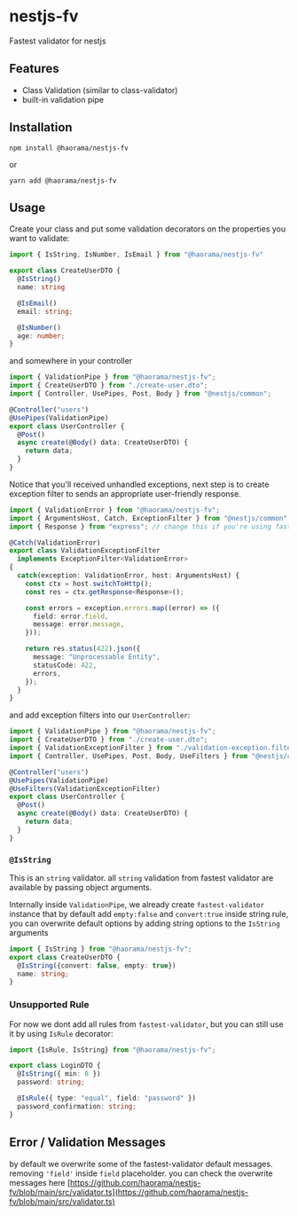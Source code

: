 # nestjs-fv
Fastest validator for nestjs

## Features
- Class Validation (similar to class-validator)
- built-in validation pipe

## Installation
```
npm install @haorama/nestjs-fv
```
or
```
yarn add @haorama/nestjs-fv
```

## Usage
Create your class and put some validation decorators on the properties you want to validate:

```ts
import { IsString, IsNumber, IsEmail } from "@haorama/nestjs-fv"

export class CreateUserDTO {
  @IsString()
  name: string

  @IsEmail()
  email: string;

  @IsNumber()
  age: number;
}
```

and somewhere in your controller

```ts
import { ValidationPipe } from "@haorama/nestjs-fv";
import { CreateUserDTO } from "./create-user.dto";
import { Controller, UsePipes, Post, Body } from "@nestjs/common";

@Controller("users")
@UsePipes(ValidationPipe)
export class UserController {
  @Post()
  async create(@Body() data: CreateUserDTO) {
    return data;
  }
}
```

Notice that you'll received unhandled exceptions, next step is to create exception filter to sends an appropriate user-friendly response.

```ts
import { ValidationError } from "@haorama/nestjs-fv";
import { ArgumentsHost, Catch, ExceptionFilter } from "@nestjs/common";
import { Response } from "express"; // change this if you're using fastify

@Catch(ValidationError)
export class ValidationExceptionFilter
  implements ExceptionFilter<ValidationError>
{
  catch(exception: ValidationError, host: ArgumentsHost) {
    const ctx = host.switchToHttp();
    const res = ctx.getResponse<Response>();

    const errors = exception.errors.map((error) => ({
      field: error.field,
      message: error.message,
    }));

    return res.status(422).json({
      message: "Unprocessable Entity",
      statusCode: 422,
      errors,
    });
  }
}
```

and add exception filters into our `UserController`:

```ts
import { ValidationPipe } from "@haorama/nestjs-fv";
import { CreateUserDTO } from "./create-user.dto";
import { ValidationExceptionFilter } from "./validation-exception.filter";
import { Controller, UsePipes, Post, Body, UseFilters } from "@nestjs/common";

@Controller("users")
@UsePipes(ValidationPipe)
@UseFilters(ValidationExceptionFilter)
export class UserController {
  @Post()
  async create(@Body() data: CreateUserDTO) {
    return data;
  }
}
```

### `@IsString`
This is an `string` validator. all `string` validation from fastest validator are available by passing object arguments.

Internally inside `ValidationPipe`, we already create `fastest-validator` instance that by default add `empty:false` and `convert:true` inside string rule, you can overwrite default options by adding string options to the `IsString` arguments

```ts
import { IsString } from "@haorama/nestjs-fv";
export class CreateUserDTO {
  @IsString({convert: false, empty: true})
  name: string;
}
```

### Unsupported Rule
For now we dont add all rules from `fastest-validator`, but you can still use it by using `IsRule` decorator:

```ts
import {IsRule, IsString} from "@haorama/nestjs-fv";

export class LoginDTO {
  @IsString({ min: 8 })
  password: string;

  @IsRule({ type: "equal", field: "password" })
  password_confirmation: string;
}
```

## Error / Validation Messages
by default we overwrite some of the fastest-validator default messages. removing `'field'` inside `field` placeholder.
you can check the overwrite messages here [https://github.com/haorama/nestjs-fv/blob/main/src/validator.ts](https://github.com/haorama/nestjs-fv/blob/main/src/validator.ts)
